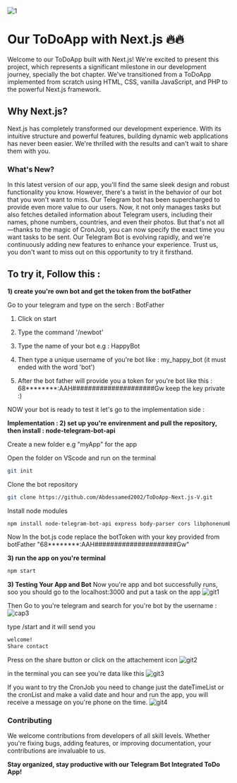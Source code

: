 ![1](https://github.com/HassanDev13/factory/assets/48941486/8304ba0b-af52-4d36-8fee-8dd95901aee4)

# Our ToDoApp with Next.js 🔥🔥
Welcome to our ToDoApp built with Next.js! We're excited to present this project, which represents a significant milestone in our development journey, specially the bot chapter. 
We've transitioned from a ToDoApp implemented from scratch using HTML, CSS, vanilla JavaScript, and PHP to the powerful Next.js framework.

## Why Next.js?
Next.js has completely transformed our development experience. With its intuitive structure and powerful features, building dynamic web applications has never been easier.
We're thrilled with the results and can't wait to share them with you.

### What's New?
In this latest version of our app, you'll find the same sleek design and robust functionality you know. However, there's a twist in the behavior of our bot that you won't want to miss.
Our Telegram bot has been supercharged to provide even more value to our users. Now, it not only manages tasks but also fetches detailed information about Telegram users,
including their names, phone numbers, countries, and even their photos. But that's not all—thanks to the magic of CronJob, you can now specify the exact time you want tasks to be sent.
Our Telegram Bot is evolving rapidly, and we're continuously adding new features to enhance your experience. Trust us, you don't want to miss out on this opportunity to try it firsthand.

## To try it, Follow this :

**1) create you're own bot and get the token from the botFather**

Go to your telegram and type on the serch : BotFather

1) Click on start

2) Type the command '/newbot'

3) Type the name of your bot e.g :    HappyBot

4) Then type a unique username of you're bot like :    my_happy_bot          (it must ended with the word 'bot')

5) After the bot father will provide you a token for you're bot like this : 68********:AAH#####################Gw                       keep the key private :)

NOW your bot is ready to test it let's go to the implementation side :

**Implementation : 2) set up you're envirenment and pull the repository, then install : node-telegram-bot-api**

Create a new folder e.g "myApp" for the app

Open the folder on VScode and run on the terminal

```bash
git init
```

Clone the bot repository
```bash
git clone https://github.com/Abdessamed2002/ToDoApp-Next.js-V.git
```

Install node modules
```bash
npm install node-telegram-bot-api express body-parser cors libphonenumber-js node-cron cron-parser
```

Now In the bot.js code replace the botToken with your key provided from botFather "68********:AAH#####################Gw"

**3) run the app on you're terminal**
```bash
npm start
```

**3) Testing Your App and Bot**
Now you're app and bot successfully runs, soo you should go to the localhost:3000 and put a task on the app
![git1](https://github.com/Abdessamed2002/ToDoApp-Next.js-V/assets/157251900/6f0013dd-885d-4293-ada9-611b12253c55)

Then Go to you're telegram and search for you're bot by the username :
![cap3](https://github.com/Abdessamed2002/ToDoAppBot/assets/157251900/76c0e843-9e79-4ea2-9d2c-a05eb25dae2e)

type /start and it will send you 
```bash
welcome!
Share contact
```

Press on the share button or click on the attachement icon
![git2](https://github.com/Abdessamed2002/ToDoApp-Next.js-V/assets/157251900/2c89cb3b-56ab-4697-a600-54fc6e7b2916)

in the terminal you can see you're data like this
![git3](https://github.com/Abdessamed2002/ToDoApp-Next.js-V/assets/157251900/380f6f26-7d26-4efc-a7e9-f39c6b3736cf)

If you want to try the CronJob you need to change just the dateTimeList or the cronList and make a valid date and hour and run the app, you will receive a message on you're phone on the time.
![git4](https://github.com/Abdessamed2002/ToDoApp-Next.js-V/assets/157251900/c85950a9-97d9-4ca4-b33e-2c381e590b20)

### Contributing
We welcome contributions from developers of all skill levels. Whether you're fixing bugs, adding features, or improving documentation, your contributions are invaluable to us.


**Stay organized, stay productive with our Telegram Bot Integrated ToDo App!**
